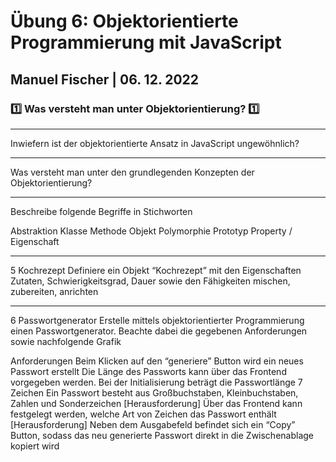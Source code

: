 # Übung 6: Objektorientierte Programmierung mit JavaScript

## Manuel Fischer | 06. 12. 2022

### :one: Was versteht man unter Objektorientierung? :one:

---

Inwiefern ist der objektorientierte Ansatz in JavaScript ungewöhnlich?

---

Was versteht man unter den grundlegenden Konzepten der Objektorientierung?

---

Beschreibe folgende Begriffe in Stichworten

Abstraktion
Klasse
Methode
Objekt
Polymorphie
Prototyp
Property / Eigenschaft

---

5 Kochrezept
Definiere ein Objekt “Kochrezept” mit den Eigenschaften Zutaten, Schwierigkeitsgrad, Dauer sowie den Fähigkeiten mischen, zubereiten, anrichten

---

6 Passwortgenerator
Erstelle mittels objektorientierter Programmierung einen Passwortgenerator. Beachte dabei die gegebenen Anforderungen sowie nachfolgende Grafik

Anforderungen
Beim Klicken auf den “generiere” Button wird ein neues Passwort erstellt
Die Länge des Passworts kann über das Frontend vorgegeben werden.
Bei der Initialisierung beträgt die Passwortlänge 7 Zeichen
Ein Passwort besteht aus Großbuchstaben, Kleinbuchstaben, Zahlen und Sonderzeichen
[Herausforderung] Über das Frontend kann festgelegt werden, welche Art von Zeichen das Passwort enthält
[Herausforderung] Neben dem Ausgabefeld befindet sich ein “Copy” Button, sodass das neu generierte Passwort direkt in die Zwischenablage kopiert wird
